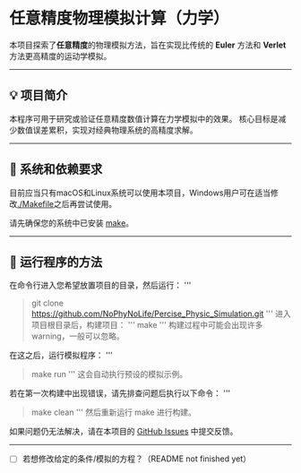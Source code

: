 # 任意精度物理模拟计算（力学）

本项目探索了**任意精度**的物理模拟方法，旨在实现比传统的 **Euler** 方法和 **Verlet** 方法更高精度的运动学模拟。

---

## 💡 项目简介

本程序可用于研究或验证任意精度数值计算在力学模拟中的效果。
核心目标是减少数值误差累积，实现对经典物理系统的高精度求解。

---

## 🧩 系统和依赖要求

目前应当只有macOS和Linux系统可以使用本项目，Windows用户可在适当修改[./Makefile](/Makefile)之后再尝试使用。

请先确保您的系统中已安装 [make](https://en.wikipedia.org/wiki/Make_(software))。

---

## 🚀 运行程序的方法

在命令行进入您希望放置项目的目录，然后运行：
'''
>git clone https://github.com/NoPhyNoLife/Percise_Physic_Simulation.git
'''
进入项目根目录后，构建项目：
'''
>make
'''
构建过程中可能会出现许多 warning，一般可以忽略。

在这之后，运行模拟程序：
'''
>make run
'''
这会自动执行预设的模拟示例。

若在第一次构建中出现错误，请先排查问题后执行以下命令：
'''
>make clean
'''
然后重新运行 make 进行构建。

如果问题仍无法解决，请在本项目的 [GitHub Issues](https://github.com/NoPhyNoLife/Percise_Physic_Simulation/issues) 中提交反馈。

---

- [ ] 若想修改给定的条件/模拟的方程？（README not finished yet）

